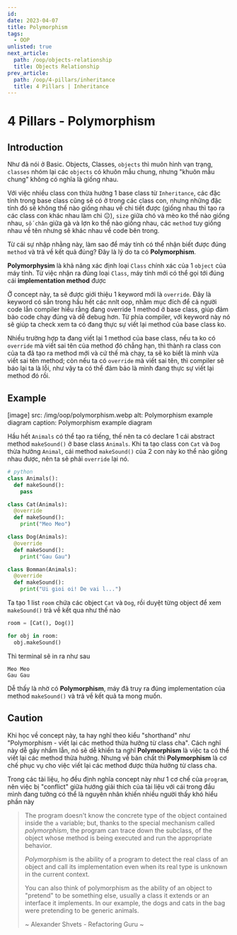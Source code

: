 ```yaml
---
id:
date: 2023-04-07
title: Polymorphism
tags:
  - OOP
unlisted: true
next_article:
  path: /oop/objects-relationship
  title: Objects Relationship
prev_article:
  path: /oop/4-pillars/inheritance
  title: 4 Pillars | Inheritance
---
```


# 4 Pillars - Polymorphism

## Introduction

Như đã nói ở ⁠Basic. Objects, Classes, `objects` thì muôn hình vạn trạng, `classes` nhóm lại các `objects` có khuôn mẫu chung, nhưng "khuôn mẫu chung" không có nghĩa là giống nhau.

Với việc nhiều class con thừa hưởng 1 base class từ `Inheritance`, các đặc tính trong base class cũng sẽ có ở trong các class con, nhưng những đặc tính đó sẽ không thể nào giống nhau về chi tiết được (giống nhau thì tạo ra các class con khác nhau làm chi 😐), `size` giữa chó và mèo ko thể nào giống nhau, `số chân` giữa gà và lợn ko thể nào giống nhau, các `method` tuy giống nhau về tên nhưng sẽ khác nhau về code bên trong.

Từ cái sự nhập nhằng này, làm sao để máy tính có thể nhận biết được đúng `method` và trả về kết quả đúng? Đây là lý do ta có **Polymorphism**.

**Polymorphysim** là khả năng xác định loại `Class` chính xác của 1 `object` của máy tính. Từ việc nhận ra đúng loại `Class`, máy tính mới có thể gọi tới đúng cái **implementation method** được

Ở concept này, ta sẽ được giới thiệu 1 keyword mới là `override`. Đây là keyword có sẵn trong hầu hết các nnlt oop, nhằm mục đích để cả người code lẫn compiler hiểu rằng đang override 1 method ở base class, giúp đảm bảo code chạy đúng và dễ debug hơn. Từ phía compiler, với keyword này nó sẽ giúp ta check xem ta có đang thực sự viết lại method của base class ko.

Nhiều trường hợp ta đang viết lại 1 method của base class, nếu ta ko có `override` mà viết sai tên của method đó chẳng hạn, thì thành ra class con của ta đã tạo ra method mới và cứ thế mà chạy, ta sẽ ko biết là mình vừa viết sai tên method; còn nếu ta có `override` mà viết sai tên, thì compiler sẽ báo lại ta là lỗi, như vậy ta có thể đảm bảo là mình đang thực sự viết lại method đó rồi.

## Example

[image]
  src: /img/oop/polymorphism.webp
  alt: Polymorphism example diagram
  caption: Polymorphism example diagram

Hầu hết `Animals` có thể tạo ra tiếng, thế nên ta có declare 1 cái abstract method `makeSound()` ở base class `Animals`. Khi ta tạo class con `Cat` và `Dog` thừa hưởng `Animal`, cái method `makeSound()` của 2 con này ko thể nào giống nhau được, nên ta sẽ phải `override` lại nó.

```python
# python
class Animals():
  def makeSound():
    pass

class Cat(Animals):
  @override
  def makeSound():
    print("Meo Meo")

class Dog(Animals):
  @override
  def makeSound():
    print("Gau Gau")

class Bomman(Animals):
  @override
  def makeSound():
    print("Ui gioi oi! De vai l...")
```

Ta tạo 1 list `room` chứa các object `Cat` và `Dog`, rồi duyệt từng object để xem `makeSound()` trả về kết qua như thế nào

```python
room = [Cat(), Dog()]

for obj in room:
  obj.makeSound()
```

Thì terminal sẽ in ra như sau

```
Meo Meo
Gau Gau
```

Dễ thấy là nhờ có **Polymorphism**, máy đã truy ra đúng implementation của method `makeSound()` và trả về kết quả ta mong muốn.

## Caution

Khi học về concept này, ta hay nghĩ theo kiểu "shorthand" như "Polymorphism - viết lại các method thừa hưởng từ class cha". Cách nghĩ này dễ gây nhầm lẫn, nó sẽ dễ khiến ta nghĩ **Polymorphism** là việc ta có thể viết lại các method thừa hưởng. Nhưng về bản chất thì **Polymorphism** là cơ chế phục vụ cho việc viết lại các method được thừa hưởng từ class cha.

Trong các tài liệu, họ đều định nghĩa concept này như 1 cơ chế của `program`, nên việc bị "conflict" giữa hướng giải thích của tài liệu với cái trong đầu mình đang tưởng có thể là nguyên nhân khiến nhiều người thấy khó hiểu phần này

> The program doesn't know the concrete type of the object contained inside the `a` variable; but,
> thanks to the special mechanism called *polymorphism*, the program can trace down the subclass,
> of the object whose method is being executed and run the appropriate behavior.
>
> *Polymorphism* is the ability of a program to detect the real class of an object and call its
> implementation even when its real type is unknown in the current context.
>
> You can also think of polymorphism as the ability of an object to "pretend" to be something else,
> usually a class it extends or an interface it implements. In our example, the dogs and cats in
> the bag were pretending to be generic animals.
>
> ~ Alexander Shvets - Refactoring Guru ~
